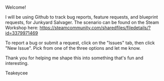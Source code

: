 Welcome!

I will be using Github to track bug reports, feature requests, and blueprint requests, for Junkyard Salvager. The scenario can be found on the Steam Workshop here:
https://steamcommunity.com/sharedfiles/filedetails/?id=3379971469

To report a bug or submit a request, click on the "Issues" tab, then click "New Issue". Pick from one of the three options and let me know.

Thank you for helping me shape this into something that's fun and interesting.

Teakeycee
